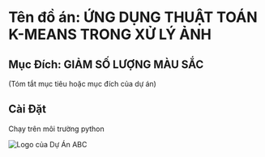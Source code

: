 # Tên đồ án: ỨNG DỤNG THUẬT TOÁN K-MEANS TRONG XỬ LÝ ẢNH


## Mục Đích: GIẢM SỐ LƯỢNG MÀU SẮC

(Tóm tắt mục tiêu hoặc mục đích của dự án)

## Cài Đặt

Chạy trên môi trường python

![Logo của Dự Án ABC](https://example.com/logo.png](https://github.com/doankhuong0411/image-proccessing/blob/main/images/fruit.jpg)https://github.com/doankhuong0411/image-proccessing/blob/main/images/fruit.jpg)
